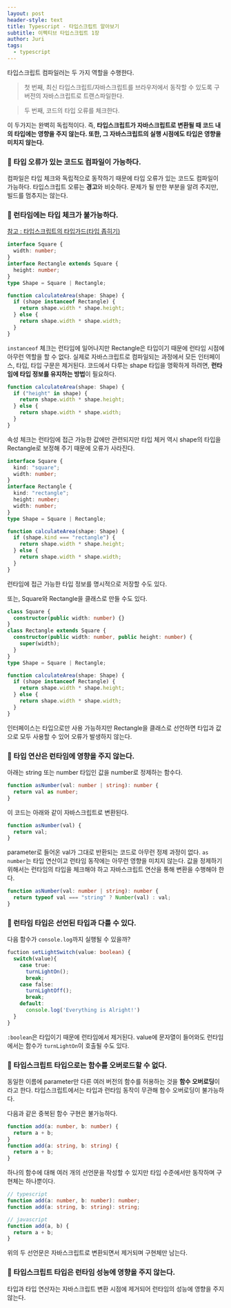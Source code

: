 ```yaml
---
layout: post
header-style: text
title: Typescript - 타입스크립트 알아보기
subtitle: 이펙티브 타입스크립트 1장
author: Juri
tags:
  - typescript
---
```


타입스크립트 컴파일러는 두 가지 역할을 수행한다.

> 첫 번째, 최신 타입스크립트/자바스크립트를 브라우저에서 동작할 수 있도록 구버전의 자바스크립트로 트랜스파일한다.

> 두 번째, 코드의 타입 오류를 체크한다.

이 두가지는 완벽히 독립적이다. 즉, **타입스크립트가 자바스크립트로 변환될 때 코드 내의 타입에는 영향을 주지 않는다. 또한, 그 자바스크립트의 실행 시점에도 타입은 영향을 미치지 않는다.**

### 🚨 타입 오류가 있는 코드도 컴파일이 가능하다.

컴파일은 타입 체크와 독립적으로 동작하기 때문에 타입 오류가 있는 코드도 컴파일이 가능하다. 타입스크립트 오류는 **경고**와 비슷하다. 문제가 될 만한 부분을 알려 주지만, 빌드를 멈추지는 않는다.

### 🚨 런타임에는 타입 체크가 불가능하다.

[참고 : 타입스크립트의 타입가드(타입 좁히기)](2022-05-26-type-guard.md)

```ts
interface Square {
  width: number;
}
interface Rectangle extends Square {
  height: number;
}
type Shape = Square | Rectangle;

function calculateArea(shape: Shape) {
  if (shape instanceof Rectangle) {
    return shape.width * shape.height;
  } else {
    return shape.width * shape.width;
  }
}
```

`instanceof` 체크는 런타임에 일어나지만 Rectangle은 타입이기 때문에 런타임 시점에 아무런 역할을 할 수 없다. 실제로 자바스크립트로 컴파일되는 과정에서 모든 인터페이스, 타입, 타입 구문은 제거된다.
코드에서 다루는 shape 타입을 명확하게 하려면, **런타임에 타입 정보를 유지하는 방법**이 필요하다.

```ts
function calculateArea(shape: Shape) {
  if ("height" in shape) {
    return shape.width * shape.height;
  } else {
    return shape.width * shape.width;
  }
}
```

속성 체크는 런타임에 접근 가능한 값에만 관련되지만 타입 체커 역시 shape의 타입을 Rectangle로 보정해 주기 때문에 오류가 사라진다.

```ts
interface Square {
  kind: "square";
  width: number;
}
interface Rectangle {
  kind: "rectangle";
  height: number;
  width: number;
}
type Shape = Square | Rectangle;

function calculateArea(shape: Shape) {
  if (shape.kind === "rectangle") {
    return shape.width * shape.height;
  } else {
    return shape.width * shape.width;
  }
}
```

런타임에 접근 가능한 타입 정보를 명시적으로 저장할 수도 있다.

또는, Square와 Rectangle을 클래스로 만들 수도 있다.

```ts
class Square {
  constructor(public width: number) {}
}
class Rectangle extends Square {
  constructor(public width: number, public height: number) {
    super(width);
  }
}
type Shape = Square | Rectangle;

function calculateArea(shape: Shape) {
  if (shape instanceof Rectangle) {
    return shape.width * shape.height;
  } else {
    return shape.width * shape.width;
  }
}
```

인터페이스는 타입으로만 사용 가능하지만 Rectangle을 클래스로 선언하면 타입과 값으로 모두 사용할 수 있어 오류가 발생하지 않는다.

### 🚨 타입 연산은 런타임에 영향을 주지 않는다.

아래는 string 또는 number 타입인 값을 number로 정제하는 함수다.

```ts
function asNumber(val: number | string): number {
  return val as number;
}
```

이 코드는 아래와 같이 자바스크립트로 변환된다.

```js
function asNumber(val) {
  return val;
}
```

parameter로 들어온 val가 그대로 반환되는 코드로 아무런 정제 과정이 없다. `as number`는 타입 연산이고 런타임 동작에는 아무런 영향을 미치지 않는다.
값을 정제하기 위해서는 런타임의 타입을 체크해야 하고 자바스크립트 연산을 통해 변환을 수행해야 한다.

```ts
function asNumber(val: number | string): number {
  return typeof val === "string" ? Number(val) : val;
}
```

### 🚨 런타임 타입은 선언된 타입과 다를 수 있다.

다음 함수가 `console.log`까지 실행될 수 있을까?

```ts
fuction setLightSwitch(value: boolean) {
  switch(value){
    case true:
      turnLightOn();
      break;
    case false:
      turnLightOff();
      break;
    default:
      console.log('Everything is Alright!')
  }
}
```

`:boolean`은 타입이기 때문에 런타임에서 제거된다. value에 문자열이 들어와도 런타임에서는 함수가 `turnLightOn`이 호출될 수도 있다.

### 🚨 타입스크립트 타입으로는 함수를 오버로드할 수 없다.

동일한 이름에 parameter만 다른 여러 버전의 함수를 허용하는 것을 **함수 오버로딩**이라고 한다. 타입스크립트에서는 타입과 런타임 동작이 무관해 함수 오버로딩이 불가능하다.

다음과 같은 중복된 함수 구현은 불가능하다.

```ts
function add(a: number, b: number) {
  return a + b;
}
function add(a: string, b: string) {
  return a + b;
}
```

하나의 함수에 대해 여러 개의 선언문을 작성할 수 있지만 타입 수준에서만 동작하며 구현체는 하나뿐이다.

```ts
// typescript
function add(a: number, b: number): number;
function add(a: string, b: string): string;

// javascript
function add(a, b) {
  return a + b;
}
```

위의 두 선언문은 자바스크립트로 변환되면서 제거되며 구현체만 남는다.

### 🚨 타입스크립트 타입은 런타임 성능에 영향을 주지 않는다.

타입과 타입 연산자는 자바스크립트 변환 시점에 제거되어 런타임의 성능에 영향을 주지 않는다.
